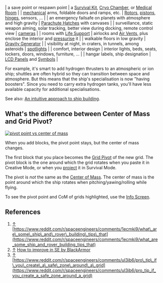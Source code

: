 | a save point or respawn point | a [Survival Kit](https://spaceengineers.wiki.gg/wiki/Survival_Kit "Survival Kit"), [Cryo Chamber](https://spaceengineers.wiki.gg/wiki/Cryo_Chamber "Cryo Chamber"), or [Medical Room](https://spaceengineers.wiki.gg/wiki/Medical_Room "Medical Room") |
| [mechanical](https://spaceengineers.wiki.gg/wiki/Mechanical_Blocks "Mechanical Blocks") arms, foldable doors and ramps, etc. | [Rotors](https://spaceengineers.wiki.gg/wiki/Rotor "Rotor"), [pistons](https://spaceengineers.wiki.gg/wiki/Piston "Piston"), [hinges](https://spaceengineers.wiki.gg/wiki/Hinge "Hinge"), sensors, … |
| an emergency failsafe on planets with atmosphere and high gravity | [Parachute Hatches](https://spaceengineers.wiki.gg/wiki/Parachute_Hatch "Parachute Hatch") with canvases |
| surveillance, static weapon aiming, solar tracking, better view during docking, remote control view | [cameras](https://spaceengineers.wiki.gg/wiki/Camera "Camera") |
| rooms with [Life Support](https://spaceengineers.wiki.gg/wiki/Life_Support "Life Support") | airlocks and [Air Vents](https://spaceengineers.wiki.gg/wiki/Air_Vent "Air Vent"), plus enclose the interior and [pressurise](https://spaceengineers.wiki.gg/wiki/Airtightness "Airtightness") it |
| walkable floors in low gravity | [Gravity Generator](https://spaceengineers.wiki.gg/wiki/Gravity_Generator "Gravity Generator") |
| visibility at night, in craters, in tunnels, among asteroids | [spotlights](https://spaceengineers.wiki.gg/wiki/Spotlight "Spotlight") |
| comfort, interior design | interior lights, beds, seats, lockers, doors, windows, furniture, ... |
| hangar labels, ship designation | [LCD Panels](https://spaceengineers.wiki.gg/wiki/LCD_Panels "LCD Panels") and [Symbols](https://spaceengineers.wiki.gg/wiki/Symbols "Symbols") |

For example, it's smart to add hydrogen thrusters to an atmospheric or ion ship; shuttles are often hybrid so they can transition between space and atmosphere. But this means that the ship's specialisation is now "having boosters". Since you need to carry extra hydrogen tanks, you'll have less available capacity for additional specialisations.

See also: [An intuitive approach to ship building](https://spaceengineers.wiki.gg/wiki/An_intuitive_approach_to_ship_building "An intuitive approach to ship building").

## What's the difference between Center of Mass and Grid Pivot?

[![pivot point vs center of mass](https://spaceengineers.wiki.gg/images/thumb/Center-of-mass-versus-pivot.png/320px-Center-of-mass-versus-pivot.png?bc0748)](https://spaceengineers.wiki.gg/wiki/File:Center-of-mass-versus-pivot.png)

When you add blocks, the pivot point stays, but the center of mass changes.

The first block that you place becomes the [Grid Pivot](https://spaceengineers.wiki.gg/wiki/Grid_Pivot "Grid Pivot") of the new grid. The pivot block is the one around which the grid rotates when you paste it in Creative Mode, or when you [project](https://spaceengineers.wiki.gg/wiki/Projector "Projector") it in Survival Mode.

The pivot is _not_ the same as the [Center of Mass](https://spaceengineers.wiki.gg/wiki/Center_of_Mass "Center of Mass"). The center of mass is the point around which the ship rotates when pitching/yawing/rolling while flying.

To see the pivot point and CoM of grids highlighted, use the [Info Screen](https://spaceengineers.wiki.gg/wiki/Info_Screen "Info Screen").

## References

1.  [↑](#cite_ref-1 "Jump up") [https://www.reddit.com/r/spaceengineers/comments/1ecmki9/what\_are\_some\_ship\_and\_rover\_building\_tips\_that](https://www.reddit.com/r/spaceengineers/comments/1ecmki9/what_are_some_ship_and_rover_building_tips_that)
2.  [↑](#cite_ref-2 "Jump up") [How to improve in SE by BlackArmor](https://www.youtube.com/watch?v=FTIQHxE132U)
3.  [↑](#cite_ref-3 "Jump up") [https://www.reddit.com/r/spaceengineers/comments/ul3ib6/pro\_tip\_if\_you\_create\_a\_safe\_zone\_around\_a\_grid](https://www.reddit.com/r/spaceengineers/comments/ul3ib6/pro_tip_if_you_create_a_safe_zone_around_a_grid)